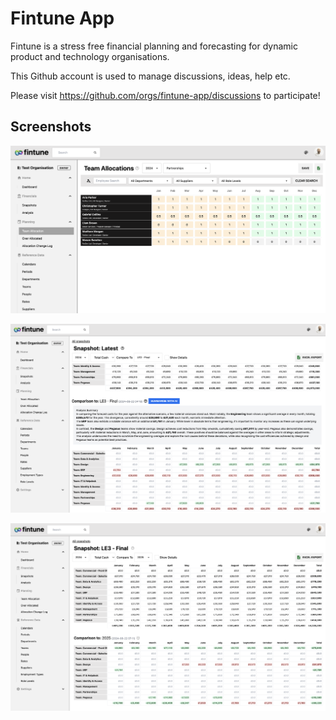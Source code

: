 # Fintune App

Fintune is a stress free financial planning and forecasting for dynamic product and technology organisations.

This Github account is used to manage discussions, ideas, help etc. 

Please visit https://github.com/orgs/fintune-app/discussions to participate!

## Screenshots

![alt text](allocation.png)

![alt text](snapshot_ai.png)

![alt text](snapshot-diff.png)